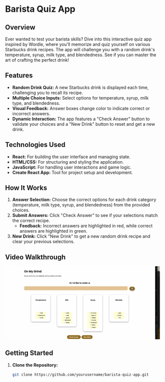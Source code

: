 # Barista Quiz App

## Overview

Ever wanted to test your barista skills? Dive into this interactive quiz app inspired by Wordle, where you'll memorize and quiz yourself on various Starbucks drink recipes. The app will challenge you with a random drink's temperature, syrup, milk type, and blendedness. See if you can master the art of crafting the perfect drink!

## Features

- **Random Drink Quiz:** A new Starbucks drink is displayed each time, challenging you to recall its recipe.
- **Multiple Choice Inputs:** Select options for temperature, syrup, milk type, and blendedness.
- **Visual Feedback:** Answer boxes change color to indicate correct or incorrect answers.
- **Dynamic Interaction:** The app features a "Check Answer" button to validate your choices and a "New Drink" button to reset and get a new drink.

## Technologies Used

- **React:** For building the user interface and managing state.
- **HTML/CSS:** For structuring and styling the application.
- **JavaScript:** For handling user interactions and game logic.
- **Create React App:** Tool for project setup and development.

## How It Works

1. **Answer Selection:** Choose the correct options for each drink category (temperature, milk type, syrup, and blendedness) from the provided choices.
2. **Submit Answers:** Click "Check Answer" to see if your selections match the correct recipe.
   - **Feedback:** Incorrect answers are highlighted in red, while correct answers are highlighted in green.
3. **New Drink:** Click "New Drink" to get a new random drink recipe and clear your previous selections.

## Video Walkthrough
<img src='https://github.com/vetskiver/barista-app/blob/master/barista-quiz-demo.gif' title='Video Walkthrough' width='' alt='Video Walkthrough' />

## Getting Started

1. **Clone the Repository:**
   ```bash
   git clone https://github.com/yourusername/barista-quiz-app.git
